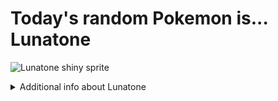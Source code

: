 # Today's random Pokemon is... Lunatone

![Lunatone shiny sprite](https://raw.githubusercontent.com/PokeAPI/sprites/master/sprites/pokemon/shiny/337.png)

<details>
<summary>Additional info about Lunatone</summary>

| srpite type | image |
|------|------|
| back_default | ![Lunatone back_default sprite](https://raw.githubusercontent.com/PokeAPI/sprites/master/sprites/pokemon/back/337.png) |
| back_shiny | ![Lunatone back_shiny sprite](https://raw.githubusercontent.com/PokeAPI/sprites/master/sprites/pokemon/back/shiny/337.png) |
| front_default | ![Lunatone front_default sprite](https://raw.githubusercontent.com/PokeAPI/sprites/master/sprites/pokemon/337.png) | </details>
